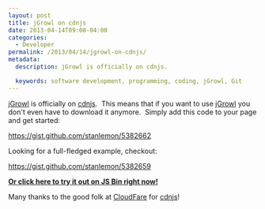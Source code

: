 ```yaml
---
layout: post
title: jGrowl on cdnjs
date: 2013-04-14T09:08-04:00
categories:
  - Developer
permalink: /2013/04/14/jgrowl-on-cdnjs/
metadata:
  description: jGrowl is officially on cdnjs.

  keywords: software development, programming, coding, jGrowl, Git
---
```

[jGrowl](https://github.com/stanlemon/jGrowl) is officially on [cdnjs](http://cdnjs.com).  This means that if you want to use [jGrowl](https://github.com/stanlemon/jGrowl) you don't even have to download it anymore.  Simply add this code to your page and get started:

https://gist.github.com/stanlemon/5382662

Looking for a full-fledged example, checkout:

https://gist.github.com/stanlemon/5382659

[**Or click here to try it out on JS Bin right now!**](http://jsbin.com/iqipox/1/edit)

Many thanks to the good folk at [CloudFare](https://www.cloudflare.com) for [cdnjs](http://cdnjs.com)!
